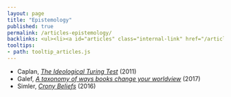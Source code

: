 ```yaml
---
layout: page
title: "Epistemology"
published: true
permalink: /articles-epistemology/
backlinks: <ul><li><a id="articles" class="internal-link" href="/articles/">Articles</a></li></ul>
tooltips: 
- path: tooltip_articles.js
---
```


* Caplan, *[The Ideological Turing Test](https://www.econlib.org/archives/2011/06/the_ideological.html)* (2011)
* Galef, *[A taxonomy of ways books change your worldview](https://juliagalef.com/2017/01/06/a-taxonomy-of-books-that-change-your-worldview/)* (2017)
* Simler, *[Crony Beliefs](https://meltingasphalt.com/crony-beliefs/)* (2016)
